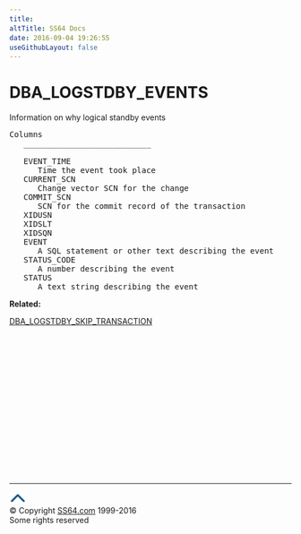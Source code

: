 ```yaml
---
title:
altTitle: SS64 Docs
date: 2016-09-04 19:26:55
useGithubLayout: false
---
```

<!-- #BeginLibraryItem "/Library/head_orad.lbi" --><!-- #EndLibraryItem --><h1>DBA_LOGSTDBY_EVENTS </h1><p> Information on why logical standby events </p> 
 
<pre>Columns
   ___________________________
 
   EVENT_TIME
      Time the event took place
   CURRENT_SCN
      Change vector SCN for the change
   COMMIT_SCN
      SCN for the commit record of the transaction
   XIDUSN
   XIDSLT
   XIDSQN
   EVENT
      A SQL statement or other text describing the event
   STATUS_CODE
      A number describing the event
   STATUS
      A text string describing the event
</pre>
<p><b>Related:</b></p>
<p><a href="DBA_LOGSTDBY_SKIP_TRANSACTION.html">DBA_LOGSTDBY_SKIP_TRANSACTION</a></p><!-- #BeginLibraryItem "/Library/foot_orad.lbi" --><p>
<!-- oracle-footer -->
<ins class="adsbygoogle" style="display:inline-block;width:300px;height:250px" data-ad-client="ca-pub-6140977852749469" data-ad-slot="4275490898"></ins>
<script>
(adsbygoogle = window.adsbygoogle || []).push({});
</script></p>
<hr>
<div id="bl" class="footer"><a href="DBA_LOGSTDBY_EVENTS.html#"><img src="../images/top.png" width="30" height="22" alt="Back to the Top"></a></div>
<div id="br" class="footer, tagline">© Copyright <a href="http://ss64.com/">SS64.com</a> 1999-2016<br>
Some rights reserved</div>
<!-- #EndLibraryItem -->

